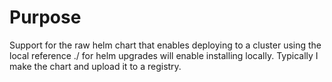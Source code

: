 # Purpose


Support for the raw helm chart that enables deploying to a cluster using the
local reference ./ for helm upgrades will enable installing locally. Typically I
make the chart and upload it to a registry.


